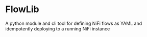 # FlowLib #

A python module and cli tool for defining NiFi flows as YAML and idempotently deploying to a running NiFi instance
